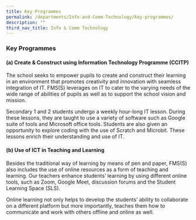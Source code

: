 ```yaml
---
title: Key Programmes
permalink: /departments/Info-and-Comm-Technology/key-programmes/
description: ""
third_nav_title: Info & Comm Technology
---
```

### Key Programmes

#### (a) Create & Construct using Information Technology Programme (CCITP)

The school seeks to empower pupils to create and construct their learning in an environment that promotes creativity and innovation with seamless integration of IT. FMS(S) leverages on IT to cater to the varying needs of the wide range of abilities of pupils as well as to support the school vision and mission.

  

Secondary 1 and 2 students undergo a weekly hour-long IT lesson. During these lessons, they are taught to use a variety of software such as Google suite of tools and Microsoft office tools. Students are also given an opportunity to explore coding with the use of Scratch and Microbit. These lessons enrich their understanding and use of IT.

  

#### (b) Use of ICT in Teaching and Learning

Besides the traditional way of learning by means of pen and paper, FMS(S) also includes the use of online resources as a form of teaching and learning. Our teachers enhance students’ learning by using different online tools, such as Zoom, Google Meet, discussion forums and the Student Learning Space (SLS).

  

Online learning not only helps to develop the students’ ability to collaborate on a different platform but more importantly, teaches them how to communicate and work with others offline and online as well.